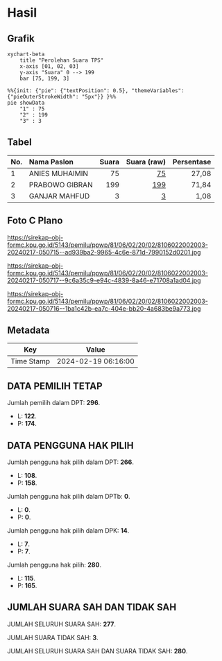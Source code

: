 # Hasil

## Grafik

```mermaid
xychart-beta
    title "Perolehan Suara TPS"
    x-axis [01, 02, 03]
    y-axis "Suara" 0 --> 199
    bar [75, 199, 3]
```

```mermaid
%%{init: {"pie": {"textPosition": 0.5}, "themeVariables": {"pieOuterStrokeWidth": "5px"}} }%%
pie showData
    "1" : 75
    "2" : 199
    "3" : 3
```

## Tabel

| No. | Nama Paslon    | Suara | Suara (raw) | Persentase |
|:--- |:-------------- | -----:| -----------:| ----------:|
| 1   | ANIES MUHAIMIN | 75    | [75][p-1]   | 27,08      |
| 2   | PRABOWO GIBRAN | 199   | [199][p-2]  | 71,84      |
| 3   | GANJAR MAHFUD  | 3     | [3][p-3]    | 1,08       |


[p-1]: https://github.com/gigit-pemilu/pemilu-2024-81-maluku/blob/main/pilpres/hitung-suara/sub/81-maluku/sub/06-seram-bagian-barat/sub/02-seram-barat/sub/2002-kawa/sub/003-tps/sub/paslon-1.txt
[p-2]: https://github.com/gigit-pemilu/pemilu-2024-81-maluku/blob/main/pilpres/hitung-suara/sub/81-maluku/sub/06-seram-bagian-barat/sub/02-seram-barat/sub/2002-kawa/sub/003-tps/sub/paslon-2.txt
[p-3]: https://github.com/gigit-pemilu/pemilu-2024-81-maluku/blob/main/pilpres/hitung-suara/sub/81-maluku/sub/06-seram-bagian-barat/sub/02-seram-barat/sub/2002-kawa/sub/003-tps/sub/paslon-3.txt

## Foto C Plano

https://sirekap-obj-formc.kpu.go.id/5143/pemilu/ppwp/81/06/02/20/02/8106022002003-20240217-050715--ad939ba2-9965-4c6e-871d-7990152d0201.jpg

https://sirekap-obj-formc.kpu.go.id/5143/pemilu/ppwp/81/06/02/20/02/8106022002003-20240217-050717--9c6a35c9-e94c-4839-8a46-e71708a1ad04.jpg

https://sirekap-obj-formc.kpu.go.id/5143/pemilu/ppwp/81/06/02/20/02/8106022002003-20240217-050716--1ba1c42b-ea7c-404e-bb20-4a683be9a773.jpg


## Metadata

| Key        | Value               |
| ---------- | ------------------- |
| Time Stamp | 2024-02-19 06:16:00 |


## DATA PEMILIH TETAP

Jumlah pemilih dalam DPT: **296**.
 * L: **122**.
 * P: **174**.

## DATA PENGGUNA HAK PILIH

Jumlah pengguna hak pilih dalam DPT: **266**.
 * L: **108**.
 * P: **158**.

Jumlah pengguna hak pilih dalam DPTb: **0**.
 * L: **0**.
 * P: **0**.

Jumlah pengguna hak pilih dalam DPK: **14**.
 * L: **7**.
 * P: **7**.

Jumlah pengguna hak pilih: **280**.
 * L: **115**.
 * P: **165**.

## JUMLAH SUARA SAH DAN TIDAK SAH

JUMLAH SELURUH SUARA SAH: **277**.

JUMLAH SUARA TIDAK SAH: **3**.

JUMLAH SELURUH SUARA SAH DAN SUARA TIDAK SAH: **280**.


